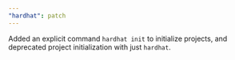 ```yaml
---
"hardhat": patch
---
```


Added an explicit command `hardhat init` to initialize projects, and deprecated project initialization with just `hardhat`.
